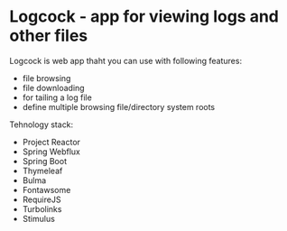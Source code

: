 # Logcock - app for viewing logs and other files

Logcock is web app thaht you can use with following features:
 * file browsing
 * file downloading
 * for tailing a log file
 * define multiple browsing file/directory system roots


Tehnology stack:
 - Project Reactor
 - Spring Webflux
 - Spring Boot
 - Thymeleaf
 - Bulma
 - Fontawsome
 - RequireJS
 - Turbolinks
 - Stimulus
